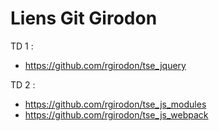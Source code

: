 # Liens Git Girodon

TD 1 :
- https://github.com/rgirodon/tse_jquery

TD 2 : 
- https://github.com/rgirodon/tse_js_modules
- https://github.com/rgirodon/tse_js_webpack
